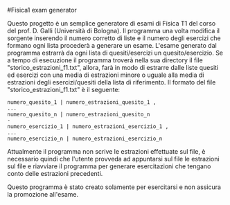 #Fisica1 exam generator

Questo progetto è un semplice generatore di esami di Fisica T1 del corso del prof. D. Galli (Università di Bologna).
Il programma una volta modifica il sorgente inserendo il numero corretto di liste e il numero degli esercizi che formano ogni lista procederà a generare un esame.
L'esame generato dal programma estrarrà da ogni lista di quesiti/esercizi un quesito/esercizio.
Se a tempo di esecuzione il programma troverà nella sua directory il file "storico_estrazioni_f1.txt", allora, farà in modo di estrarre dalle liste quesiti ed esercizi con una media di estrazioni minore o uguale alla media di estrazioni degli esercizi/quesiti della lista di riferimento.
Il formato del file "storico_estrazioni_f1.txt" è il seguente:
```
numero_quesito_1 | numero_estrazioni_quesito_1 ,
...
numero_quesito_n | numero_estrazioni_quesito_n 
-
numero_esercizio_1 | numero_estrazioni_esercizio_1 ,
...
numero_esercizio_n | numero_estrazioni_esercizio_n 
```
Attualmente il programma non scrive le estrazioni effettuate sul file, è necessario quindi che l'utente provveda ad appuntarsi sul file le estrazioni sul file e riavviare il programma per generare esercitazioni che tengano conto delle estrazioni precedenti.

Questo programma è stato creato solamente per esercitarsi e non assicura la promozione all'esame.
